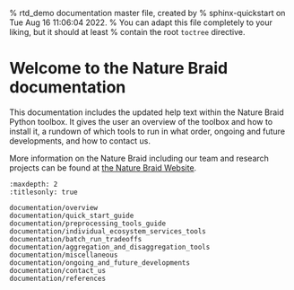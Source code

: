 % rtd_demo documentation master file, created by
% sphinx-quickstart on Tue Aug 16 11:06:04 2022.
% You can adapt this file completely to your liking, but it should at least
% contain the root `toctree` directive.

# Welcome to the Nature Braid documentation

This documentation includes the updated help text within the Nature Braid Python toolbox. It gives the user an overview of the toolbox and how to install it, a rundown of which tools to run in what order, ongoing and future developments, and how to contact us.

More information on the Nature Braid including our team and research projects can be found at [the Nature Braid Website](https://naturebraid.org/).

```{toctree}
:maxdepth: 2
:titlesonly: true

documentation/overview
documentation/quick_start_guide
documentation/preprocessing_tools_guide
documentation/individual_ecosystem_services_tools
documentation/batch_run_tradeoffs
documentation/aggregation_and_disaggregation_tools
documentation/miscellaneous
documentation/ongoing_and_future_developments
documentation/contact_us
documentation/references
```
